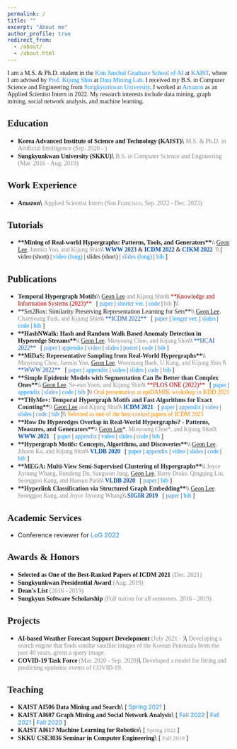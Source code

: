 ```yaml
---
permalink: /
title: ""
excerpt: "About me"
author_profile: true
redirect_from:
  - /about/
  - /about.html
---
```


<link rel="stylesheet" href="https://fonts.googleapis.com/css?family=PT+Sans">
<link rel="stylesheet" href="https://fonts.googleapis.com/css?family=Open+Sans">
<link rel="stylesheet" href="https://fonts.googleapis.com/css?family=Source+Sans+Pro">
<link rel="stylesheet" href="https://fonts.googleapis.com/css?family=Noto+Sans+Korean">
<link rel="stylesheet" href="https://fonts.googleapis.com/css?family=Roboto">

<!---
<span style="font-family:PT Sans;">**About Me**</span>
------
-->
<span style="font-family:PT Sans; text-align:justify">
I am a M.S. & Ph.D. student in the <a href="https://gsai.kaist.ac.kr/" style="color:#218bff; text-decoration:none;">Kim Jaechul Graduate School of AI</a> at <a href="https://www.kaist.ac.kr/kr/" style="color:#218bff; text-decoration:none;">KAIST</a>, where I am advised by <a href="https://kijungs.github.io/" style="color:#218bff; text-decoration:none;">Prof. Kijung Shin</a> at <a href="https://sites.google.com/view/kaistdata" style="color:#218bff; text-decoration:none;">Data Mining Lab</a>. I received my B.S. in Computer Science and Engineering from <a href="https://www.skku.edu/skku/index.do" style="color:#218bff; text-decoration:none;">Sungkyunkwan University</a>. I worked at <a href="https://www.amazon.com/" style="color:#218bff; text-decoration:none;">Amazon</a> as an Applied Scientist Intern in 2022. My research interests include data mining, graph mining, social network analysis, and machine learning.
</span>

<span style="font-family:PT Sans;">**Education**</span>
------
* <span style="font-family:PT Sans;font-weight:600">**Korea Advanced Institute of Science and Technology (KAIST)**</span>\\
  <span style="font-family:PT Sans;color:#8A8A8A">M.S. & Ph.D. in Artificial Intelligence (Sep. 2020 - )</span>
* <span style="font-family:PT Sans;font-weight:600">**Sungkyunkwan University (SKKU)**</span>\\
  <span style="font-family:PT Sans;color:#8A8A8A">B.S. in Computer Science and Engineering (Mar. 2016 - Aug. 2019)</span>

<span style="font-family:PT Sans;">**Work Experience**</span>
------
* <span style="font-family:PT Sans;">**Amazon**</span>\\
  <span style="font-family:PT Sans;color:#8A8A8A">Applied Scientist Intern (San Francisco, Sep. 2022 - Dec. 2022)</span>

<span style="font-family:PT Sans;">**Tutorials**</span>
------
* <span style="font-family:PT Sans;">
  <span style="font-weight:600">**Mining of Real-world Hypergraphs: Patterns, Tools, and Generators**</span>\\
  <span style="font-size:97%">
  <span style="text-decoration:underline">Geon Lee</span><span style="color:#8A8A8A">, Jaemin Yoo, and Kijung Shin</span>\\
  <a href="https://www2023.thewebconf.org/" style="color:#0F52BA; font-weight:600; text-decoration:none;">WWW 2023</a> & <a href="https://icdm22.cse.usf.edu/" style="color:#0F52BA; font-weight:600; text-decoration:none;">ICDM 2022</a> & <a href="https://www.cikm2022.org/" style="color:#0F52BA; font-weight:600; text-decoration:none;">CIKM 2022</a> &nbsp;\\
  [ video (short) | <a href="https://youtu.be/0mD7zOBx10M" style="color:#218bff; text-decoration:none;">video (long)</a> | slides (short) | <a href="https://sites.google.com/view/hypergraph-tutorial" style="color:#218bff; text-decoration:none;">slides (long)</a> |
  <a href="https://dblp.uni-trier.de/rec/conf/cikm/LeeYS22.html?view=bibtex" style="color:#218bff; text-decoration:none;">bib</a> ]
  </span>
  </span>

<span style="font-family:PT Sans;">**Publications**</span>
------
* <span style="font-family:PT Sans;">
  <span style="color:#24292f;font-weight:600">Temporal Hypergraph Motifs</span>\\
  <span style="font-size:97%">
  <span style="text-decoration:underline">Geon Lee</span><span style="color:#8A8A8A"> and Kijung Shin</span>\\
  <a href="https://www.springer.com/journal/10115" style="color:#BF0000; text-decoration:none; font-family:PT Sans;">**Knowledge and Information Systems (2023)**</a> &nbsp;
  [ <a href="http://dmlab.kaist.ac.kr/~kijungs/papers/thmotifKAIS2023.pdf" style="color:#218bff; text-decoration:none;">paper</a> |
  <a href="https://arxiv.org/pdf/2109.08341.pdf" style="color:#218bff; text-decoration:none;">shorter ver.</a> |
  <a href="https://github.com/geonlee0325/THyMe" style="color:#218bff; text-decoration:none;">code</a> |
  <span style="color:#8A8A8A">bib</span> ]\\
  </span>
  </span>

* <span style="font-family:PT Sans;">
  <span>**Set2Box: Similarity Preserving Representation Learning for Sets**</span>\\
  <span style="font-size:97%">
  <span style="text-decoration:underline; color=#000000">Geon Lee</span><span style="color:#8A8A8A">, Chanyoung Park, and Kijung Shin</span>\\
  <a href="https://icdm22.cse.usf.edu/" style="color:#0F52BA; text-decoration:none;">**ICDM 2022**</a>  &nbsp;
  [ <a href="http://dmlab.kaist.ac.kr/~kijungs/papers/set2boxICDM2022.pdf" style="color:#218bff; text-decoration:none;">paper</a> |
  <a href="https://arxiv.org/pdf/2210.03282.pdf" style="color:#218bff; text-decoration:none;">longer ver.</a> |
  <a href="files/set2box_icdm2022_slide.pdf" style="color:#218bff; text-decoration:none;">slides</a> |
  <a href="https://github.com/geon0325/Set2Box" style="color:#218bff; text-decoration:none;">code</a> |
  <a href="https://dblp.org/rec/conf/icdm/LeePS22.html?view=bibtex" style="color:#218bff; text-decoration:none;">bib</a> ]
  </span>
  </span>

  <!-- -->

* <span style="font-family:PT Sans;">
  <span style="font-weight:600">**HashNWalk: Hash and Random Walk Based Anomaly Detection in Hyperedge Streams**</span>\\
  <span style="font-size:97%">
  <span style="text-decoration:underline">Geon Lee</span><span style="color:#8A8A8A">, Minyoung Choe, and Kijung Shin</span>\\
  <a href="https://ijcai-22.org/" style="color:#0F52BA; text-decoration:none;">**IJCAI 2022**</a> &nbsp;
  [ <a href="https://www.ijcai.org/proceedings/2022/0296.pdf" style="color:#218bff; text-decoration:none;">paper</a> |
  <a href="https://github.com/geonlee0325/HashNWalk/blob/main/online_appendix.pdf" style="color:#218bff; text-decoration:none;">appendix</a> |
  <a href="https://www.youtube.com/watch?v=3zdPV_HFJY0" style="color:#218bff; text-decoration:none;">video</a> |
  <a href="files/hashnwalk_ijcai2022_slide.pdf" style="color:#218bff; text-decoration:none;">slides</a> |
  <a href="files/hashnwalk_ijcai2022_poster.pdf" style="color:#218bff; text-decoration:none;">poster</a> |
  <a href="https://github.com/geonlee0325/HashNWalk" style="color:#218bff; text-decoration:none;">code</a> |
  <a href="https://dblp.uni-trier.de/rec/conf/ijcai/LeeCS22.html?view=bibtex" style="color:#218bff; text-decoration:none;">bib</a> ]
  </span>
  </span>

  <!-- -->

* <span style="font-family:PT Sans;">
  <span style="color:#24292f;font-weight:600">**MiDaS: Representative Sampling from Real-World Hypergraphs**</span>\\
  <span style="font-size:97%">
  <span style="color:#8A8A8A">Minyoung Choe, Jaemin Yoo, </span><span style="text-decoration:underline">Geon Lee</span><span style="color:#8A8A8A">, Woonsung Baek, U Kang, and Kijung Shin </span>\\
  <a href="https://www2022.thewebconf.org/" style="color:#0F52BA; text-decoration:none;">**WWW 2022**</a> &nbsp;
  [ <a href="https://arxiv.org/pdf/2202.01587.pdf" style="color:#218bff; text-decoration:none;">paper</a> |
  <a href="https://github.com/young917/MiDaS/blob/main/MiDaS_ONLINE_APPENDIX.pdf" style="color:#218bff; text-decoration:none;">appendix</a> |
  <a href="https://youtu.be/smNJYtQDlB4" style="color:#218bff; text-decoration:none;">video</a> |
  <a href="http://dmlab.kaist.ac.kr/~kijungs/midasWWW2022.pdf" style="color:#218bff; text-decoration:none;">slides</a> |
  <a href="https://github.com/young917/MiDaS" style="color:#218bff; text-decoration:none;">code</a> |
  <a href="https://dblp.uni-trier.de/rec/conf/www/ChoeYLBKS22.html?view=bibtex" style="color:#218bff; text-decoration:none;">bib</a> ]
  </span>
  </span>

    <!-- -->

* <span style="font-family:PT Sans;">
  <span style="color:#24292f;font-weight:600">**Simple Epidemic Models with Segmentation Can Be Better than Complex Ones**</span>\\
  <span style="font-size:97%">
  <span style="text-decoration:underline">Geon Lee</span><span style="color:#8A8A8A">, Se-eun Yoon, and Kijung Shin</span>\\
  <a href="https://journals.plos.org/plosone/" style="color:#BF0000; text-decoration:none;">**PLOS ONE (2022)**</a> &nbsp;
  [ <a href="https://journals.plos.org/plosone/article?id=10.1371/journal.pone.0262244" style="color:#218bff; text-decoration:none;">paper</a> |
  <a href="https://github.com/geonlee0325/covid_segmentation/blob/main/appendix.pdf" style="color:#218bff; text-decoration:none;">appendix</a> |
  <a href="files/segmentation_epidamik2021_slide.pdf" style="color:#218bff; text-decoration:none;">slides</a> |
  <a href="https://github.com/geonlee0325/covid_segmentation" style="color:#218bff; text-decoration:none;">code</a> |
  <a href="https://journals.plos.org/plosone/article/citation?id=10.1371/journal.pone.0262244" style="color:#218bff; text-decoration:none;">bib</a> ]\\
  <span style="color:#FF8303">Oral presentation at</span> <a href="https://epidamik.github.io/2021/index.html" style="color:#FF8303; text-decoration:none;">epiDAMIK workshop in KDD 2021</a>
  </span>
  </span>

    <!-- -->

* <span style="font-family:PT Sans;">
  <span style="color:#24292f;font-weight:600">**THyMe+: Temporal Hypergraph Motifs and Fast Algorithms for Exact Counting**</span>\\
  <span style="font-size:97%">
  <span style="text-decoration:underline">Geon Lee</span><span style="color:#8A8A8A"> and Kijung Shin</span>\\
  <a href="https://icdm2021.auckland.ac.nz/" style="color:#0F52BA; font-weight:600; text-decoration:none;">ICDM 2021</a> &nbsp;
  [ <a href="https://arxiv.org/pdf/2109.08341.pdf" style="color:#218bff; text-decoration:none;">paper</a> |
  <a href="https://github.com/geonlee0325/THyMe/blob/main/supplements.pdf" style="color:#218bff; text-decoration:none;">appendix</a> |
  <a href="https://youtu.be/EJVwrT0NroI" style="color:#218bff; text-decoration:none;">video</a> |
  <a href="files/thmotif_icdm2021_slide.pdf" style="color:#218bff; text-decoration:none;">slides</a> |
  <a href="https://github.com/geonlee0325/THyMe" style="color:#218bff; text-decoration:none;">code</a> |
  <a href="https://dblp.uni-trier.de/rec/conf/icdm/LeeS21.html?view=bibtex" style="color:#218bff; text-decoration:none;">bib</a> ]\\
  <span style="color:#FF8303">Selected as one of the best-ranked papers of ICDM 2021</span>
  </span>
  </span>

    <!-- -->

* <span style="font-family:PT Sans;">
  <span style="color:#24292f;font-weight:600">**How Do Hyperedges Overlap in Real-World Hypergraphs? - Patterns, Measures, and Generators**</span>\\
  <span style="font-size:97%">
  <span style="text-decoration:underline">Geon Lee</span>*<span style="color:#8A8A8A">, Minyoung Choe*, and Kijung Shin</span>\\
  <a href="https://www2021.thewebconf.org/" style="color:#0F52BA; font-weight:600; text-decoration:none;">WWW 2021</a> &nbsp;
  [ <a href="https://arxiv.org/pdf/2101.07480.pdf" style="color:#218bff; text-decoration:none;">paper</a> |
  <a href="https://github.com/young917/www21-hyperlap/blob/master/online_appendix.pdf" style="color:#218bff; text-decoration:none;">appendix</a> |
  <a href="https://youtu.be/u7LMnuFPJpE" style="color:#218bff; text-decoration:none;">video</a> |
  <a href="files/hyperlap_www2021_slide.pdf" style="color:#218bff; text-decoration:none;">slides</a> |
  <a href="https://github.com/young917/www21-hyperlap" style="color:#218bff; text-decoration:none;">code</a> |
  <a href="https://dblp.uni-trier.de/rec/conf/www/LeeCS21.html?view=bibtex" style="color:#218bff; text-decoration:none;">bib</a> ]
  </span>
  </span>

    <!-- -->

* <span style="font-family:PT Sans;">
  <span style="color:#24292f;font-weight:600">**Hypergraph Motifs: Concepts, Algorithms, and Discoveries**</span>\\
  <span style="font-size:97%">
  <span style="text-decoration:underline">Geon Lee</span><span style="color:#8A8A8A">, Jihoon Ko, and Kijung Shin</span>\\
  <a href="https://vldb2020.org/" style="color:#0F52BA; font-weight:600; text-decoration:none;">VLDB 2020</a> &nbsp;
  [ <a href="http://www.vldb.org/pvldb/vol13/p2256-lee.pdf" style="color:#218bff; text-decoration:none;">paper</a> |
  <a href="https://github.com/geonlee0325/MoCHy/blob/master/supplementary.pdf" style="color:#218bff; text-decoration:none;">appendix</a> |
  <a href="https://youtu.be/HYHkEwojfBQ" style="color:#218bff; text-decoration:none;">video</a> |
  <a href="files/hmotif_vldb2020_slide" style="color:#218bff; text-decoration:none;">slides</a> |
  <a href="https://github.com/lg970325/MoCHy" style="color:#218bff; text-decoration:none;">code</a> |
  <a href="https://dblp.uni-trier.de/rec/journals/pvldb/LeeKS20.html?view=bibtex" style="color:#218bff; text-decoration:none;">bib</a> ]
  </span>
  </span>

    <!-- -->

* <span style="font-family:PT Sans;">
  <span style="color:#24292f;font-weight:600">**MEGA: Multi-View Semi-Supervised Clustering of Hypergraphs**</span>\\
  <span style="font-size:97%">
  <span style="color:#8A8A8A">Joyce Jiyoung Whang, Rundong Du, Sangwon Jung,</span> <span style="text-decoration:underline">Geon Lee</span><span style="color:#8A8A8A">, Barry Drake, Qingqing Liu, Seonggoo Kang, and Haesun Park</span>\\
  <a href="https://vldb2020.org/" style="color:#0F52BA; font-weight:600; text-decoration:none;">VLDB 2020</a> &nbsp;
  [ <a href="http://www.vldb.org/pvldb/vol13/p698-whang.pdf" style="color:#218bff; text-decoration:none;">paper</a> |
  <a href="https://dblp.uni-trier.de/rec/journals/pvldb/WhangDJLDLKP20.html?view=bibtex" style="color:#218bff; text-decoration:none;">bib</a> ]
  </span>
  </span>

    <!-- -->

* <span style="font-family:PT Sans;">
  <span style="color:#24292f;font-weight:600">**Hyperlink Classification via Structured Graph Embedding**</span>\\
  <span style="font-size:97%">
  <span style="text-decoration:underline">Geon Lee</span><span style="color:#8A8A8A">, Seonggoo Kang, and Joyce Jiyoung Whang</span>\\
  <a href="https://sigir.org/sigir2019/" style="color:#0F52BA; font-weight:600; text-decoration:none;">SIGIR 2019</a> &nbsp;
  [ <a href="files/hyperlink_sigir2019_paper.pdf" style="color:#218bff; text-decoration:none;">paper</a> |
  <a href="https://dblp.uni-trier.de/rec/conf/sigir/LeeKW19.html?view=bibtex" style="color:#218bff; text-decoration:none;">bib</a> ]
  </span>
  </span>

<span style="font-family:PT Sans;">**Academic Services**</span>
------
* Conference reviewer for <a href="https://logconference.org/" style="color:#218bff; text-decoration:none;">LoG 2022</a>

<span style="font-family:PT Sans;">**Awards & Honors**</span>
------
* <span style="font-family:PT Sans;font-weight:600">**Selected as One of the Best-Ranked Papers of ICDM 2021**</span> <span style="font-family:PT Sans;color:#8A8A8A">(Dec. 2021)</span>
* <span style="font-family:PT Sans;font-weight:600">**Sungkyunkwan Presidential Award**</span> <span style="font-family:PT Sans;color:#8A8A8A">(Aug. 2019)</span>
* <span style="font-family:PT Sans;font-weight:600">**Dean's List**</span> <span style="font-family:PT Sans;color:#8A8A8A">(2016 - 2019)</span>
* <span style="font-family:PT Sans;font-weight:600">**Sungkyun Software Scholarship**</span> <span style="font-family:PT Sans;color:#8A8A8A">(Full tuition for all semesters. 2016 - 2019)</span>

<span style="font-family:PT Sans;">**Projects**</span>
------
* <span style="font-family:PT Sans">**AI-based Weather Forecast Support Development** <span style="font-family:PT Sans;color:#8A8A8A">(July 2021 - )</span></span>\\
  <span style="font-family:PT Sans;color:#8A8A8A">Developing a search engine that finds similar satellite images of the Korean Peninsula from the past 40 years, given a query image.</span>
* <span style="font-family:PT Sans;">**COVID-19 Task Force** <span style="font-family:PT Sans;color:#8A8A8A">(Mar. 2020 - Sep. 2020)</span></span>\\
  <span style="font-family:PT Sans;color:#8A8A8A">Developed a model for fitting and predicting epidemic events of COVID-19.</span>

<span style="font-family:PT Sans;">**Teaching**</span>
------
* <span style="font-family:PT Sans;font-weight:600">**KAIST AI506 Data Mining and Search**</span>\\
  <span style="font-size:95%">
  [ <a href="https://sites.google.com/view/ai506-2021spring/home" style="color:#218bff; text-decoration:none;">Spring 2021</a> ]
  </span>
* <span style="font-family:PT Sans;font-weight:600">**KAIST AI607 Graph Mining and Social Network Analysis**</span>\\
  <span style="font-size:95%">
  [ <a href="https://sites.google.com/view/ai607/home" style="color:#218bff; text-decoration:none;">Fall 2022</a> |
  <a href="https://sites.google.com/view/ai607-2021fall/home" style="color:#218bff; text-decoration:none;">Fall 2021</a> |
  <a href="https://sites.google.com/view/ai607-2020fall/home" style="color:#218bff; text-decoration:none;">Fall 2020</a> ]
  </span>
* <span style="font-family:PT Sans;font-weight:600">**KAIST AI617 Machine Learning for Robotics**</span>\\
  <span style="font-size:95%">
  [ <span style="font-family:PT Sans;color:#8A8A8A">Spring 2022</span> ]
  </span>
* <span style="font-family:PT Sans;font-weight:600">**SKKU CSE3036 Seminar in Computer Engineering**</span>\\
  <span style="font-size:95%">
  [ <span style="font-family:PT Sans;color:#8A8A8A">Fall 2019</span> ]
  </span>
